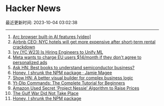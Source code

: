 # Hacker News

最近更新时间: 2023-10-04 03:02:38

--- 
1. [Arc browser built-in AI features [video]](https://www.youtube.com/watch?v=y7koAGLf0EE) 
2. [Airbnb CEO: NYC hotels will get more expensive after short-term rental crackdown](https://thepointsguy.com/news/airbnb-new-york-city-ban/) 
3. [Ivy (YC W23) Is Hiring Engineers to Unify ML](https://www.ycombinator.com/companies/ivy/jobs) 
4. [Meta wants to charge EU users $14/month if they don't agree to personalized ads](https://www.businessinsider.com/meta-charges-eu-users-for-ad-free-instagram-and-facebook-2023-10) 
5. [Ask HN: Best books to understand semiconductor business?](https://news.ycombinator.com/item?id=37754287) 
6. [Honey, I shrunk the NPM package · Jamie Magee](https://jamiemagee.co.uk/blog/honey-i-shrunk-the-npm-package/) 
7. [Show HN: A better visual builder for complex business logic](https://www.superblocks.com/blog/introducing-control-blocks-build-any-backend-business-logic-visually) 
8. [Yt-Dlp Commands: The Complete Tutorial for Beginners](https://ostechnix.com/yt-dlp-tutorial/) 
9. [Amazon Used Secret ‘Project Nessie’ Algorithm to Raise Prices](https://www.wsj.com/business/retail/amazon-used-secret-project-nessie-algorithm-to-raise-prices-6c593706) 
10. [The Gulf War Did Not Take Place](https://en.wikipedia.org/wiki/The_Gulf_War_Did_Not_Take_Place) 
11. [Honey, I shrunk the NPM package](https://jamiemagee.co.uk/blog/honey-i-shrunk-the-npm-package/) 
